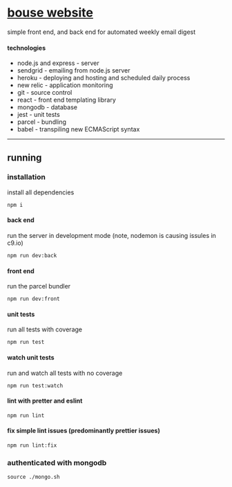# [bouse website](http://www.bouse.website)
simple front end, and back end for automated weekly email digest
#### technologies
- node.js and express - server
- sendgrid - emailing from node.js server
- heroku - deploying and hosting and scheduled daily process
- new relic - application monitoring
- git - source control
- react - front end templating library
- mongodb - database
- jest - unit tests
- parcel - bundling
- babel - transpiling new ECMAScript syntax

---
## running
### installation
install all dependencies
```
npm i
```

#### back end
run the server in development mode (note, nodemon is causing issules in c9.io)
```
npm run dev:back
```
#### front end
run the parcel bundler
```
npm run dev:front
```
#### unit tests
run all tests with coverage
```
npm run test
```
#### watch unit tests
run and watch all tests with no coverage
```
npm run test:watch
```
#### lint with pretter and eslint
```
npm run lint
```
#### fix simple lint issues (predominantly prettier issues)
```
npm run lint:fix
```

### authenticated with mongodb
```
source ./mongo.sh
```